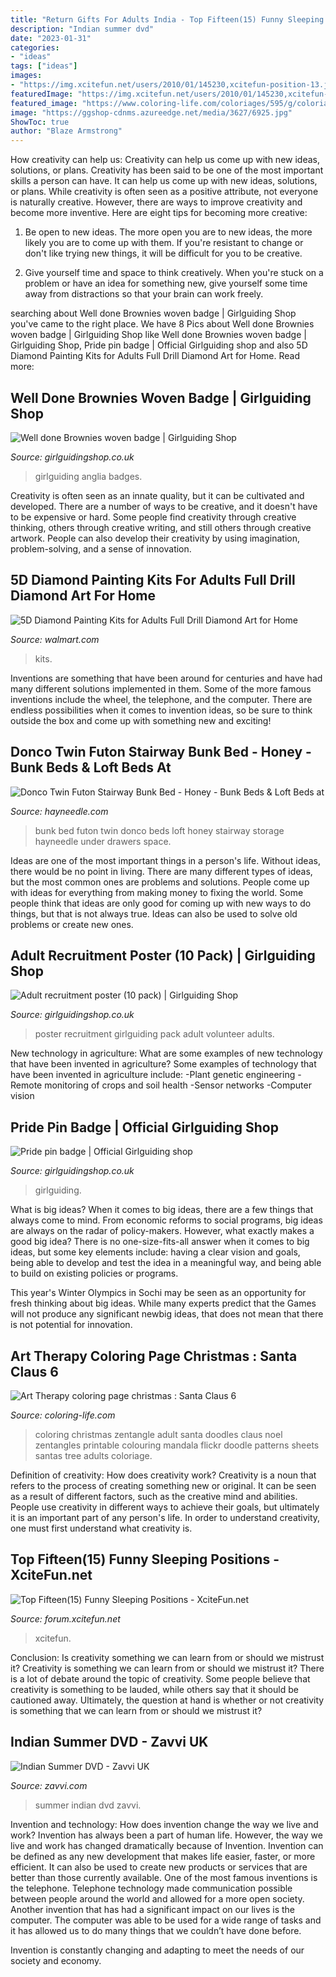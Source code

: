 ```yaml
---
title: "Return Gifts For Adults India - Top Fifteen(15) Funny Sleeping Positions"
description: "Indian summer dvd"
date: "2023-01-31"
categories:
- "ideas"
tags: ["ideas"]
images:
- "https://img.xcitefun.net/users/2010/01/145230,xcitefun-position-13.jpg"
featuredImage: "https://img.xcitefun.net/users/2010/01/145230,xcitefun-position-13.jpg"
featured_image: "https://www.coloring-life.com/coloriages/595/g/coloriage-adulte-noel-g-6.jpg"
image: "https://ggshop-cdnms.azureedge.net/media/3627/6925.jpg"
ShowToc: true
author: "Blaze Armstrong"
---
```



How creativity can help us: Creativity can help us come up with new ideas, solutions, or plans.
Creativity has been said to be one of the most important skills a person can have. It can help us come up with new ideas, solutions, or plans. While creativity is often seen as a positive attribute, not everyone is naturally creative. However, there are ways to improve creativity and become more inventive. Here are eight tips for becoming more creative: 
1. Be open to new ideas. The more open you are to new ideas, the more likely you are to come up with them. If you're resistant to change or don't like trying new things, it will be difficult for you to be creative.

2. Give yourself time and space to think creatively. When you're stuck on a problem or have an idea for something new, give yourself some time away from distractions so that your brain can work freely.

	

		
searching about Well done Brownies woven badge | Girlguiding Shop you've came to the right place. We have 8 Pics about Well done Brownies woven badge | Girlguiding Shop like Well done Brownies woven badge | Girlguiding Shop, Pride pin badge | Official Girlguiding shop and also 5D Diamond Painting Kits for Adults Full Drill Diamond Art for Home. Read more:
		
    
## Well Done Brownies Woven Badge | Girlguiding Shop

<img loading=lazy src="https://ggshop-cdnms.azureedge.net/media/3619/8649.jpg" onerror="this.onerror=null;this.src='https://tse1.mm.bing.net/th?id=OIP.uAwtU1yhjLV1ByEoN2eddwHaHa&amp;pid=15.1';" alt="Well done Brownies woven badge | Girlguiding Shop">

_Source: girlguidingshop.co.uk_

>girlguiding anglia badges. 

	

Creativity is often seen as an innate quality, but it can be cultivated and developed. There are a number of ways to be creative, and it doesn't have to be expensive or hard. Some people find creativity through creative thinking, others through creative writing, and still others through creative artwork. People can also develop their creativity by using imagination, problem-solving, and a sense of innovation.

    
## 5D Diamond Painting Kits For Adults Full Drill Diamond Art For Home

<img loading=lazy src="https://i5.walmartimages.com/asr/0fb5b32f-bf82-49dc-b094-18314542f20d.4d36f86d98c6584ce82075f9aa4a5121.jpeg" onerror="this.onerror=null;this.src='https://tse3.mm.bing.net/th?id=OIP.a9ZoXmas-Qod8etrKskaJAHaHa&amp;pid=15.1';" alt="5D Diamond Painting Kits for Adults Full Drill Diamond Art for Home">

_Source: walmart.com_

>kits. 

	

Inventions are something that have been around for centuries and have had many different solutions implemented in them. Some of the more famous inventions include the wheel, the telephone, and the computer. There are endless possibilities when it comes to invention ideas, so be sure to think outside the box and come up with something new and exciting!

    
## Donco Twin Futon Stairway Bunk Bed - Honey - Bunk Beds &amp; Loft Beds At

<img loading=lazy src="http://images.hayneedle.com/mgen/master:DOT218.jpg" onerror="this.onerror=null;this.src='https://tse3.mm.bing.net/th?id=OIP.szwx9vS3rx8BVFFCQpyk8AHaHa&amp;pid=15.1';" alt="Donco Twin Futon Stairway Bunk Bed - Honey - Bunk Beds &amp; Loft Beds at">

_Source: hayneedle.com_

>bunk bed futon twin donco beds loft honey stairway storage hayneedle under drawers space. 

	

Ideas are one of the most important things in a person's life. Without ideas, there would be no point in living. There are many different types of ideas, but the most common ones are problems and solutions. People come up with ideas for everything from making money to fixing the world. Some people think that ideas are only good for coming up with new ways to do things, but that is not always true. Ideas can also be used to solve old problems or create new ones.

    
## Adult Recruitment Poster (10 Pack) | Girlguiding Shop

<img loading=lazy src="https://ggshop-cdnms.azureedge.net/media/3627/6925.jpg" onerror="this.onerror=null;this.src='https://tse1.mm.bing.net/th?id=OIP.W6Dkd8erRxC7h_x9vaL5jwHaHa&amp;pid=15.1';" alt="Adult recruitment poster (10 pack) | Girlguiding Shop">

_Source: girlguidingshop.co.uk_

>poster recruitment girlguiding pack adult volunteer adults. 

	

New technology in agriculture: What are some examples of new technology that have been invented in agriculture?
Some examples of technology that have been invented in agriculture include:
-Plant genetic engineering
-Remote monitoring of crops and soil health 
-Sensor networks 
-Computer vision

    
## Pride Pin Badge | Official Girlguiding Shop

<img loading=lazy src="https://ggshop-cdnms.azureedge.net/media/3524/8884.jpg" onerror="this.onerror=null;this.src='https://tse2.mm.bing.net/th?id=OIP.aoDZBAsTee3lcSOWb3AbbQHaHa&amp;pid=15.1';" alt="Pride pin badge | Official Girlguiding shop">

_Source: girlguidingshop.co.uk_

>girlguiding. 

	

What is big ideas?
When it comes to big ideas, there are a few things that always come to mind. From economic reforms to social programs, big ideas are always on the radar of policy-makers. However, what exactly makes a good big idea?
There is no one-size-fits-all answer when it comes to big ideas, but some key elements include: having a clear vision and goals, being able to develop and test the idea in a meaningful way, and being able to build on existing policies or programs.

This year's Winter Olympics in Sochi may be seen as an opportunity for fresh thinking about big ideas. While many experts predict that the Games will not produce any significant newbig ideas, that does not mean that there is not potential for innovation.

    
## Art Therapy Coloring Page Christmas : Santa Claus 6

<img loading=lazy src="https://www.coloring-life.com/coloriages/595/g/coloriage-adulte-noel-g-6.jpg" onerror="this.onerror=null;this.src='https://tse3.mm.bing.net/th?id=OIP.EYkQm2R8b-CjbfoNyviBXAHaNO&amp;pid=15.1';" alt="Art Therapy coloring page christmas : Santa Claus 6">

_Source: coloring-life.com_

>coloring christmas zentangle adult santa doodles claus noel zentangles printable colouring mandala flickr doodle patterns sheets santas tree adults coloriage. 

	

Definition of creativity: How does creativity work?
Creativity is a noun that refers to the process of creating something new or original. It can be seen as a result of different factors, such as the creative mind and abilities. People use creativity in different ways to achieve their goals, but ultimately it is an important part of any person's life. In order to understand creativity, one must first understand what creativity is.

    
## Top Fifteen(15) Funny Sleeping Positions - XciteFun.net

<img loading=lazy src="https://img.xcitefun.net/users/2010/01/145230,xcitefun-position-13.jpg" onerror="this.onerror=null;this.src='https://tse3.mm.bing.net/th?id=OIP.N05ufcUn2R8v-cMDxaGtxwHaFx&amp;pid=15.1';" alt="Top Fifteen(15) Funny Sleeping Positions - XciteFun.net">

_Source: forum.xcitefun.net_

>xcitefun. 

	

Conclusion: Is creativity something we can learn from or should we mistrust it?
Creativity is something we can learn from or should we mistrust it?
There is a lot of debate around the topic of creativity. Some people believe that creativity is something to be lauded, while others say that it should be cautioned away. Ultimately, the question at hand is whether or not creativity is something that we can learn from or should we mistrust it?

    
## Indian Summer DVD - Zavvi UK

<img loading=lazy src="https://s1.thcdn.com/productimg/0/600/600/29/88629-1309378377-945206.jpg" onerror="this.onerror=null;this.src='https://tse1.mm.bing.net/th?id=OIP.1rInjp44kIA40udzZFjApwHaKe&amp;pid=15.1';" alt="Indian Summer DVD - Zavvi UK">

_Source: zavvi.com_

>summer indian dvd zavvi. 

	

Invention and technology: How does invention change the way we live and work?
Invention has always been a part of human life. However, the way we live and work has changed dramatically because of Invention. Invention can be defined as any new development that makes life easier, faster, or more efficient. It can also be used to create new products or services that are better than those currently available.
One of the most famous inventions is the telephone. Telephone technology made communication possible between people around the world and allowed for a more open society. Another invention that has had a significant impact on our lives is the computer. The computer was able to be used for a wide range of tasks and it has allowed us to do many things that we couldn’t have done before.

Invention is constantly changing and adapting to meet the needs of our society and economy.

